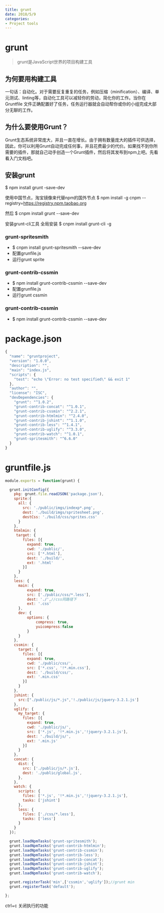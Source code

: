 ```yaml
---
title: grunt
date: 2018/5/9
categories:
- Project tools
---
```

# grunt
> grunt是JavaScript世界的项目构建工具

## 为何要用构建工具
一句话：自动化。对于需要反复重复的任务，例如压缩（minification）、编译、单元测试、linting等，自动化工具可以减轻你的劳动，简化你的工作。当你在 Gruntfile 文件正确配置好了任务，任务运行器就会自动帮你或你的小组完成大部分无聊的工作。

## 为什么要使用Grunt？
Grunt生态系统非常庞大，并且一直在增长。由于拥有数量庞大的插件可供选择，因此，你可以利用Grunt自动完成任何事，并且花费最少的代价。如果找不到你所需要的插件，那就自己动手创造一个Grunt插件，然后将其发布到npm上吧。先看看入门文档吧。

## 安装grunt
$ npm install grunt -save-dev

使用中国节点，淘宝镜像来代替npm的国外节点
$ npm install -g cnpm --registry=https://registry.npm.taobao.org

然后
$ cnpm install grunt --save-dev

安装grunt-cli工具 全局安装
$ cnpm install grunt-cli -g


### grunt-spritesmith
+ $ cnpm install grunt-spritesmith --save-dev
+ 配置grunfile.js
+ 运行grunt sprite

### grunt-contrib-cssmin
+ $ npm install grunt-contrib-cssmin --save-dev
+ 配置grunfile.js
+ 运行grunt cssmin

### grunt-contrib-cssmin
+ $ npm install grunt-contrib-cssmin --save-dev

# package.json
```js
{
  "name": "gruntproject",
  "version": "1.0.0",
  "description": "",
  "main": "index.js",
  "scripts": {
    "test": "echo \"Error: no test specified\" && exit 1"
  },
  "author": "",
  "license": "ISC",
  "devDependencies": {
    "grunt": "^1.0.2",
    "grunt-contrib-concat": "^1.0.1",
    "grunt-contrib-cssmin": "^2.2.1",
    "grunt-contrib-htmlmin": "^2.4.0",
    "grunt-contrib-jshint": "^1.1.0",
    "grunt-contrib-less": "^1.4.1",
    "grunt-contrib-uglify": "^3.3.0",
    "grunt-contrib-watch": "^1.0.1",
    "grunt-spritesmith": "^6.6.0"
  }
}
```

# gruntfile.js
```js
module.exports = function(grunt) {

  grunt.initConfig({
    pkg: grunt.file.readJSON('package.json'),
    sprite:{
      all: {
        src: './public/imgs/indexp*.png',
        dest: './build/imgs/spritesheet.png',
        destCss: './build/css/sprites.css'
      }
    },
    htmlmin: {
     target: {
        files: [{
          expand: true,
          cwd: './public/',
          src: ['*.html'],
          dest: './build/',
          ext: '.html'
        }]
      }
    },
    less: {
      main: {
          expand: true,
          src: ['./public/css/*.less'],
          dest: './',//css同路径下
          ext: '.css'
      },
      dev: {
          options: {
              compress: true,
              yuicompress:false
          }
      }
    },
    cssmin: {
      target: {
        files: [{
          expand: true,
          cwd: './public/css/',
          src: ['*.css', '!*.min.css'],
          dest: './build/css/',
          ext: '.min.css'
        }]
      }
    },
    jshint: {
      src:["./public/js/*.js",'!./public/js/jquery-3.2.1.js']
    },
    uglify: {
      my_target: {
        files: [{
          expand: true,
          cwd: './public/js/',
          src: ['*.js', '!*.min.js','!jquery-3.2.1.js'],
          dest: './build/js/',
          ext: '.min.js'
        }]
      }
    },
    concat: {
      dist: {
        src: ['./public/js/*.js'],
        dest: './public/global.js',
      },
    },
    watch: {
      scripts: {        
        files: ['*.js', '!*.min.js','!jquery-3.2.1.js'],
        tasks: ['jshint']
      },
      less: {
        files: ['./css/*.less'],
        tasks: ['less']
      }
    }
  });

  grunt.loadNpmTasks('grunt-spritesmith');
  grunt.loadNpmTasks('grunt-contrib-htmlmin');
  grunt.loadNpmTasks('grunt-contrib-cssmin');
  grunt.loadNpmTasks('grunt-contrib-less');
  grunt.loadNpmTasks('grunt-contrib-concat');
  grunt.loadNpmTasks('grunt-contrib-jshint');
  grunt.loadNpmTasks('grunt-contrib-uglify');
  grunt.loadNpmTasks('grunt-contrib-watch');

  grunt.registerTask('min',['cssmin','uglify']);//grunt min
  grunt.registerTask('default');

};
```

ctrl+c 关闭执行的功能

